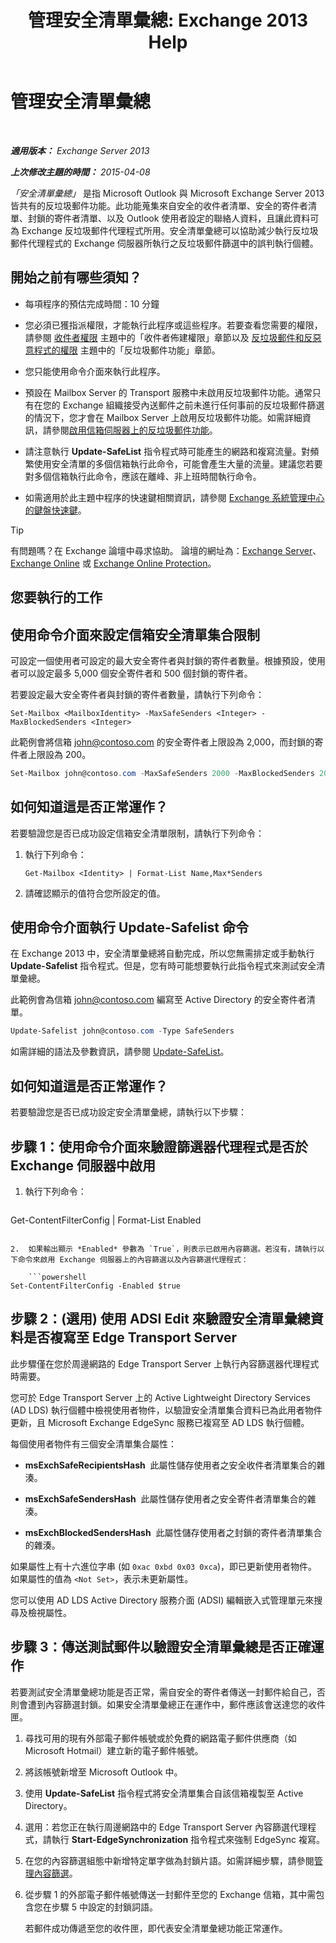 ﻿---
title: '管理安全清單彙總: Exchange 2013 Help'
TOCTitle: 管理安全清單彙總
ms:assetid: 5ac17168-f411-4cb7-ae98-ebefb865b210
ms:mtpsurl: https://technet.microsoft.com/zh-tw/library/Aa998280(v=EXCHG.150)
ms:contentKeyID: 50473247
ms.date: 05/21/2018
mtps_version: v=EXCHG.150
ms.translationtype: MT
---

# 管理安全清單彙總

 

_**適用版本：** Exchange Server 2013_

_**上次修改主題的時間：** 2015-04-08_

*「安全清單彙總」* 是指 Microsoft Outlook 與 Microsoft Exchange Server 2013 皆共有的反垃圾郵件功能。此功能蒐集來自安全的收件者清單、安全的寄件者清單、封鎖的寄件者清單、以及 Outlook 使用者設定的聯絡人資料，且讓此資料可為 Exchange 反垃圾郵件代理程式所用。安全清單彙總可以協助減少執行反垃圾郵件代理程式的 Exchange 伺服器所執行之反垃圾郵件篩選中的誤判執行個體。

## 開始之前有哪些須知？

  - 每項程序的預估完成時間：10 分鐘

  - 您必須已獲指派權限，才能執行此程序或這些程序。若要查看您需要的權限，請參閱 [收件者權限](recipients-permissions-exchange-2013-help.md) 主題中的「收件者佈建權限」章節以及 [反垃圾郵件和反惡意程式的權限](anti-spam-and-anti-malware-permissions-exchange-2013-help.md) 主題中的「反垃圾郵件功能」章節。

  - 您只能使用命令介面來執行此程序。

  - 預設在 Mailbox Server 的 Transport 服務中未啟用反垃圾郵件功能。通常只有在您的 Exchange 組織接受內送郵件之前未進行任何事前的反垃圾郵件篩選的情況下，您才會在 Mailbox Server 上啟用反垃圾郵件功能。如需詳細資訊，請參閱[啟用信箱伺服器上的反垃圾郵件功能](enable-anti-spam-functionality-on-mailbox-servers-exchange-2013-help.md)。

  - 請注意執行 **Update-SafeList** 指令程式時可能產生的網路和複寫流量。對頻繁使用安全清單的多個信箱執行此命令，可能會產生大量的流量。建議您若要對多個信箱執行此命令，應該在離峰、非上班時間執行命令。

  - 如需適用於此主題中程序的快速鍵相關資訊，請參閱 [Exchange 系統管理中心的鍵盤快速鍵](keyboard-shortcuts-in-the-exchange-admin-center-exchange-online-protection-help.md)。


> [!TIP]  
> 有問題嗎？在 Exchange 論壇中尋求協助。 論壇的網址為：<a href="https://go.microsoft.com/fwlink/p/?linkid=60612">Exchange Server</a>、 <a href="https://go.microsoft.com/fwlink/p/?linkid=267542">Exchange Online</a> 或 <a href="https://go.microsoft.com/fwlink/p/?linkid=285351">Exchange Online Protection</a>。




## 您要執行的工作

## 使用命令介面來設定信箱安全清單集合限制

可設定一個使用者可設定的最大安全寄件者與封鎖的寄件者數量。根據預設，使用者可以設定最多 5,000 個安全寄件者和 500 個封鎖的寄件者。

若要設定最大安全寄件者與封鎖的寄件者數量，請執行下列命令：

    Set-Mailbox <MailboxIdentity> -MaxSafeSenders <Integer> -MaxBlockedSenders <Integer>

此範例會將信箱 john@contoso.com 的安全寄件者上限設為 2,000，而封鎖的寄件者上限設為 200。

```powershell
Set-Mailbox john@contoso.com -MaxSafeSenders 2000 -MaxBlockedSenders 200
```

## 如何知道這是否正常運作？

若要驗證您是否已成功設定信箱安全清單限制，請執行下列命令：

1.  執行下列命令：
    
        Get-Mailbox <Identity> | Format-List Name,Max*Senders

2.  請確認顯示的值符合您所設定的值。

## 使用命令介面執行 Update-Safelist 命令

在 Exchange 2013 中，安全清單彙總將自動完成，所以您無需排定或手動執行 **Update-Safelist** 指令程式。但是，您有時可能想要執行此指令程式來測試安全清單彙總。

此範例會為信箱 john@contoso.com 編寫至 Active Directory 的安全寄件者清單。

```powershell
Update-Safelist john@contoso.com -Type SafeSenders
```

如需詳細的語法及參數資訊，請參閱 [Update-SafeList](https://technet.microsoft.com/zh-tw/library/bb125034\(v=exchg.150\))。

## 如何知道這是否正常運作？

若要驗證您是否已成功設定安全清單彙總，請執行以下步驟：

## 步驟 1：使用命令介面來驗證篩選器代理程式是否於 Exchange 伺服器中啟用

1.  執行下列命令：
    
    ```powershell
Get-ContentFilterConfig | Format-List Enabled
```

2.  如果輸出顯示 *Enabled* 參數為 `True`，則表示已啟用內容篩選。若沒有，請執行以下命令來啟用 Exchange 伺服器上的內容篩選以及內容篩選代理程式：
    
    ```powershell
Set-ContentFilterConfig -Enabled $true
```

## 步驟 2：(選用) 使用 ADSI Edit 來驗證安全清單彙總資料是否複寫至 Edge Transport Server

此步驟僅在您於周邊網路的 Edge Transport Server 上執行內容篩選器代理程式時需要。

您可於 Edge Transport Server 上的 Active Lightweight Directory Services (AD LDS) 執行個體中檢視使用者物件，以驗證安全清單集合資料已為此用者物件更新，且 Microsoft Exchange EdgeSync 服務已複寫至 AD LDS 執行個體。

每個使用者物件有三個安全清單集合屬性：

  - **msExchSafeRecipientsHash**  此屬性儲存使用者之安全收件者清單集合的雜湊。

  - **msExchSafeSendersHash**  此屬性儲存使用者之安全寄件者清單集合的雜湊。

  - **msExchBlockedSendersHash**  此屬性儲存使用者之封鎖的寄件者清單集合的雜湊。

如果屬性上有十六進位字串 (如 `0xac 0xbd 0x03 0xca`)，即已更新使用者物件。如果屬性的值為 `<Not Set>`，表示未更新屬性。

您可以使用 AD LDS Active Directory 服務介面 (ADSI) 編輯嵌入式管理單元來搜尋及檢視屬性。

## 步驟 3：傳送測試郵件以驗證安全清單彙總是否正確運作

若要測試安全清單彙總功能是否正常，需自安全的寄件者傳送一封郵件給自己，否則會遭到內容篩選封鎖。如果安全清單彙總正在運作中，郵件應該會送達您的收件匣。

1.  尋找可用的現有外部電子郵件帳號或於免費的網路電子郵件供應商（如 Microsoft Hotmail）建立新的電子郵件帳號。

2.  將該帳號新增至 Microsoft Outlook 中。

3.  使用 **Update-SafeList** 指令程式將安全清單集合自該信箱複製至 Active Directory。

4.  選用：若您正在執行周邊網路中的 Edge Transport Server 內容篩選代理程式，請執行 **Start-EdgeSynchronization** 指令程式來強制 EdgeSync 複寫。

5.  在您的內容篩選組態中新增特定單字做為封鎖片語。如需詳細步驟，請參閱[管理內容篩選](manage-content-filtering-exchange-2013-help.md)。

6.  從步驟 1 的外部電子郵件帳號傳送一封郵件至您的 Exchange 信箱，其中需包含您在步驟 5 中設定的封鎖詞語。
    
    若郵件成功傳遞至您的收件匣，即代表安全清單彙總功能正常運作。

